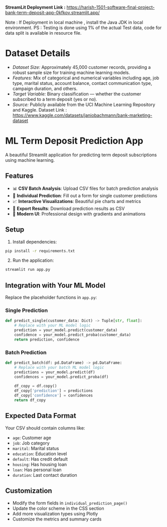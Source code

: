 **StreamLit Deployment Link :**
https://harish-1501-software-final-project-bank-term-deposit-app-0kfkov.streamlit.app/

Note : If Deployment in local machine , install the Java JDK in local environment.
PS : Testing is done using 1% of the actual Test data, code for data split is available in resource file.

# Dataset Details
* *Dataset Size:* Approximately 45,000 customer records, providing a robust sample size for training machine learning models.
* *Features:* Mix of categorical and numerical variables including age, job type, marital status, account balance, contact communication type, campaign duration, and others.
* *Target Variable:* Binary classification — whether the customer subscribed to a term deposit (yes or no).
* *Source:* Publicly available from the UCI Machine Learning Repository and Kaggle.
Dataset Link : https://www.kaggle.com/datasets/janiobachmann/bank-marketing-dataset

# ML Term Deposit Prediction App

A beautiful Streamlit application for predicting term deposit subscriptions using machine learning.

## Features

- 📊 **CSV Batch Analysis**: Upload CSV files for batch prediction analysis
- 👤 **Individual Prediction**: Fill out a form for single customer predictions
- 📈 **Interactive Visualizations**: Beautiful pie charts and metrics
- 💾 **Export Results**: Download prediction results as CSV
- 🎨 **Modern UI**: Professional design with gradients and animations

## Setup

1. Install dependencies:
```bash
pip install -r requirements.txt
```

2. Run the application:
```bash
streamlit run app.py
```

## Integration with Your ML Model

Replace the placeholder functions in `app.py`:

### Single Prediction
```python
def predict_single(customer_data: Dict) -> Tuple[str, float]:
    # Replace with your ML model logic
    prediction = your_model.predict(customer_data)
    confidence = your_model.predict_proba(customer_data)
    return prediction, confidence
```

### Batch Prediction
```python
def predict_batch(df: pd.DataFrame) -> pd.DataFrame:
    # Replace with your batch ML model logic
    predictions = your_model.predict(df)
    confidences = your_model.predict_proba(df)
    
    df_copy = df.copy()
    df_copy['prediction'] = predictions
    df_copy['confidence'] = confidences
    return df_copy
```

## Expected Data Format

Your CSV should contain columns like:
- `age`: Customer age
- `job`: Job category
- `marital`: Marital status
- `education`: Education level
- `default`: Has credit default
- `housing`: Has housing loan
- `loan`: Has personal loan
- `duration`: Last contact duration

## Customization

- Modify the form fields in `individual_prediction_page()`
- Update the color scheme in the CSS section
- Add more visualization types using Plotly
- Customize the metrics and summary cards
